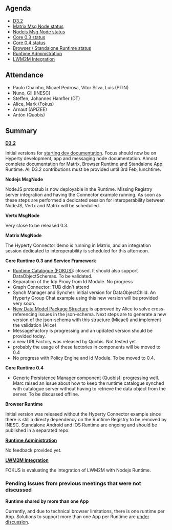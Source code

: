 Agenda
------

-	[D3.2](https://github.com/reTHINK-project/core-framework/labels/D3.2)
-	[Matrix Msg Node status](https://github.com/reTHINK-project/dev-msg-node-matrix)
-	[Nodejs Msg Node status](https://github.com/reTHINK-project/dev-msg-node-nodejs/issues)
-	[Core 0.3 status](https://github.com/reTHINK-project/dev-runtime-core/milestones/Core%200.3%20)
-	[Core 0.4 status](https://github.com/reTHINK-project/dev-runtime-core/milestones/Core%200.4%20)
-	[Browser / Standalone Runtime status](https://github.com/reTHINK-project/dev-runtime-browser/issues)
-	[Runtime Administration](https://github.com/reTHINK-project/core-framework/issues/160)
-	[LWM2M Integration](https://github.com/reTHINK-project/core-framework/issues/159)

Attendance
----------

-	Paulo Chainho, Micael Pedrosa, Vitor Silva, Luis (PTIN)
-	Nuno, Gil (INESC)
-	Steffen, Johannes Hamfler (DT)
-	Alice, Mark (Fokus)
-	Arnaut (APIZEE)
-	Antón (Quobis)

Summary
-------

**[D3.2](https://github.com/reTHINK-project/core-framework/labels/D3.2)**

Initial versions for [starting dev documentation](https://github.com/reTHINK-project/dev-service-framework/blob/develop/docs/manuals/hyperty.md). Focus should now be on Hyperty development, app and messaging node documentation. Almost complete documentation for Matrix, Browser Runtime and Standalone App Runtime. All D3.2 contributions must be provided until 3rd Feb, lunchtime.

**Nodejs MsgNode**

NodeJS protostub is now deployable in the Runtime. Missing Registry server integration and having the Connector example running. As soon as these steps are performed a dedicated session for interoperability between NodeJS, Vertx and Matrix will be schedulled.

**Vertx MsgNode**

Very close to be released 0.3.

**Matrix MsgNode**

The Hyperty Connector demo is running in Matrix, and an integration session dedicated to interoperability is scheduled for this afternoon.

**Core Runtime 0.3 and Service Framework**

-	[Runtime Catalogue (FOKUS)](https://github.com/reTHINK-project/dev-runtime-core/issues/3): closed. It should also support DataObjectSchemas. To be validated.
-	Separation of the Idp Proxy from Id Module. No progress
-	Graph Connector: TUB didn't attend
-	Synch Manager and Syncher: initial version for DataObjectChild. An Hyperty Group Chat example using this new version will be provided very soon.
-	[New Data Model Package Structure](https://github.com/reTHINK-project/dev-service-framework/issues/16) is approved by Alice to solve cross-referencing issues in the json-schema. Next steps are to generate a new version of the json-schema with this structure (Micael) and implement the validation (Alice)
-	MessageFactory is progressing and an updated version should be provided today.
-	a new URLFactory was released by Quobis. Not tested yet.
-	probably the usage of these factories in components will be moved to 0.4
-	No progress with Policy Engine and Id Module. To be moved to 0.4.

**Core Runtime 0.4**

-	Generic Persistence Manager component (Quobis): progressing well. Marc raised an issue about how to keep the runtime catalogue synched with catalogue server without having to retrieve the data object from the server. To be discussed offline.

**Browser Runtime**

Initial version was released without the Hyperty Connector example since there is still a directy dependency on the Runtime Registry to be removed by INESC. Standalone Android and iOS Runtime are ongoing and should be published in a separated repo.

**[Runtime Administration](https://github.com/reTHINK-project/core-framework/issues/160)**

No feedback provided yet.

**[LWM2M Integration](https://github.com/reTHINK-project/core-framework/issues/159)**

FOKUS is evaluating the integration of LWM2M with Nodejs Runtime.

### Pending Issues from previous meetings that were not discussed

**Runtime shared by more than one App**

Currently, and due to technical browser limitations, there is one runtime per App. Solutions to support more than one App per Runtime are [under discussion](https://github.com/reTHINK-project/core-framework/issues/137).
